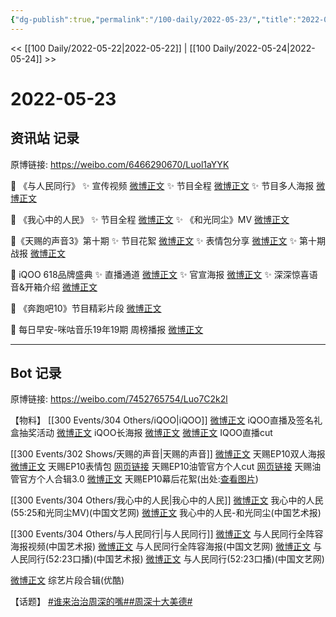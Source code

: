 ```yaml
---
{"dg-publish":true,"permalink":"/100-daily/2022-05-23/","title":"2022-05-23"}
---
```



<< [[100 Daily/2022-05-22\|2022-05-22]] | [[100 Daily/2022-05-24\|2022-05-24]] >>

# 2022-05-23

## 资讯站 记录

原博链接: https://weibo.com/6466290670/Luol1aYYK

🌟 《与人民同行》
✨ 宣传视频 [微博正文](https://m.weibo.cn/6466290670/4772267315953766)
✨ 节目全程 [微博正文](https://m.weibo.cn/6466290670/4772406494761927)
✨ 节目多人海报 [微博正文](https://m.weibo.cn/6466290670/4772327809877028)

🌟 《我心中的人民》
✨ 节目全程 [微博正文](https://m.weibo.cn/6466290670/4772233208399711)
✨ 《和光同尘》MV [微博正文](https://m.weibo.cn/6466290670/4772422857261812)

🌟《天赐的声音3》第十期
✨ 节目花絮 [微博正文](https://m.weibo.cn/6466290670/4772360320979002)
✨ 表情包分享 [微博正文](https://m.weibo.cn/6466290670/4772266459793642)
✨ 第十期战报 [微博正文](https://m.weibo.cn/6466290670/4772267529342961)

🌟 iQOO 618品牌盛典
✨ 直播通道 [微博正文](https://m.weibo.cn/6466290670/4772243789579361)
✨ 官宣海报 [微博正文](https://m.weibo.cn/6466290670/4772313247779083)
✨ 深深惊喜语音&开箱介绍 [微博正文](https://m.weibo.cn/6466290670/4772378808682190)

🌟 《奔跑吧10》节目精彩片段 [微博正文](https://m.weibo.cn/6466290670/4772311964060417)

🌟 每日早安-咪咕音乐19年19期
周榜播报 [微博正文](https://m.weibo.cn/6466290670/4772207865888929)

---
## Bot 记录

原博链接: https://weibo.com/7452765754/Luo7C2k2l

【物料】
[[300 Events/304 Others/iQOO\|iQOO]]
[微博正文](https://m.weibo.cn/6960161079/4772227662220097) iQOO直播及签名礼盒抽奖活动
[微博正文](https://m.weibo.cn/6960161079/4772311284581086) iQOO长海报
[微博正文](https://m.weibo.cn/1786590437/4772364833787807) [](https://m.weibo.cn/1591169702/4772365722192900) [微博正文](https://m.weibo.cn/6466290670/4772378808682190) IQOO直播cut

[[300 Events/302 Shows/天赐的声音\|天赐的声音]]
[微博正文](https://m.weibo.cn/1315706994/4772227684239976) 天赐EP10双人海报
[微博正文](https://m.weibo.cn/1315706994/4771925685962539) 天赐EP10表情包
[网页链接](https://weibo.cn/sinaurl?u=https%3A%2F%2Fyoutu.be%2FzB3J85WSoFA) 天赐EP10油管官方个人cut
[网页链接](https://weibo.cn/sinaurl?u=https%3A%2F%2Fm.youtube.com%2Fwatch%3Fv%3DkizOhJGFBc0) 天赐油管官方个人合辑3.0
[微博正文](https://m.weibo.cn/6466290670/4772360320979002) 天赐EP10幕后花絮(出处:[查看图片](https://wx4.sinaimg.cn/large/0088n2Pggy1h2iqfe2l4kj30u01hdn10.jpg))

[[300 Events/304 Others/我心中的人民\|我心中的人民]]
[微博正文](https://m.weibo.cn/3171364240/4772220126104627) 我心中的人民(55:25和光同尘MV)(中国文艺网)
[微博正文](https://m.weibo.cn/1943724947/4772419556082279) 我心中的人民-和光同尘(中国艺术报)

[[300 Events/304 Others/与人民同行\|与人民同行]]
[微博正文](https://m.weibo.cn/1943724947/4772285041083987) 与人民同行全阵容海报视频(中国艺术报)
[微博正文](https://m.weibo.cn/3171364240/4772318041871761) 与人民同行全阵容海报(中国文艺网)
[微博正文](https://m.weibo.cn/1943724947/4772386223951704) 与人民同行(52:23口播)(中国艺术报)
[微博正文](https://m.weibo.cn/3171364240/4772394176875082) 与人民同行(52:23口播)(中国文艺网)

[微博正文](https://m.weibo.cn/1642904381/4772284236304586) 综艺片段合辑(优酷)

【话题】
[#谁来治治周深的嘴#](https://s.weibo.com/weibo?q=%23%E8%B0%81%E6%9D%A5%E6%B2%BB%E6%B2%BB%E5%91%A8%E6%B7%B1%E7%9A%84%E5%98%B4%23)[#周深十大美德#](https://s.weibo.com/weibo?q=%23%E5%91%A8%E6%B7%B1%E5%8D%81%E5%A4%A7%E7%BE%8E%E5%BE%B7%23)
